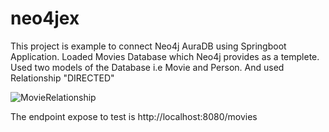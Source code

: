 # neo4jex

This project is example to connect Neo4j AuraDB using Springboot Application. Loaded Movies Database which Neo4j provides as a templete. 
Used two models of the Database i.e Movie and Person. And used Relationship "DIRECTED"

![MovieRelationship](/home/pi/edited.png)


The endpoint expose to test is 
http://localhost:8080/movies
